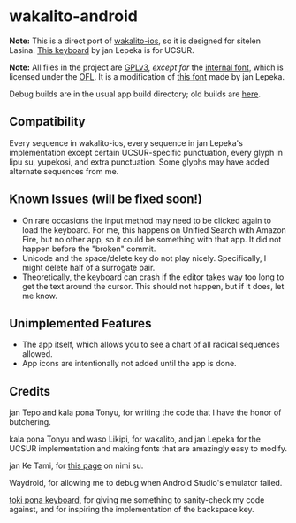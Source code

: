 # wakalito-android

**Note:** This is a direct port of [wakalito-ios](https://github.com/tbodt/wakalito-ios), so it is designed for
sitelen Lasina. [This keyboard](https://keyman.com/keyboards/sp_wakalito_ucsur) by jan Lepeka is for UCSUR.

**Note:** All files in the project are [GPLv3](./LICENSE), *except for* the [internal font](./app/src/main/res/font/compose_glyph_font.ttf), which is licensed under the [OFL](./OFL.txt).
It is a modification of [this font](https://www.kreativekorp.com/software/fonts/fairfaxponahd/) made by jan Lepeka. 

Debug builds are in the usual app build directory; old builds are [here](https://mathmaster13.github.io/wakalito-android).

## Compatibility
Every sequence in wakalito-ios, every sequence in jan Lepeka's implementation except certain UCSUR-specific punctuation, every glyph in lipu su, yupekosi, and extra punctuation. Some glyphs may have added alternate sequences from me.

## Known Issues (will be fixed soon!)
- On rare occasions the input method may need to be clicked again to load the keyboard. For me, this happens on Unified Search with Amazon Fire, but no other app, so it could be something with that app. It did not happen before the "broken" commit.
- Unicode and the space/delete key do not play nicely. Specifically, I might delete half of a surrogate pair.
- Theoretically, the keyboard can crash if the editor takes way too long to get
the text around the cursor. This should not happen, but if it does, let me know.

## Unimplemented Features
- The app itself, which allows you to see a chart of all radical sequences allowed.
- App icons are intentionally not added until the app is done.

## Credits

jan Tepo and kala pona Tonyu, for writing the code that I have the honor of butchering.

kala pona Tonyu and waso Likipi, for wakalito, and jan Lepeka for the UCSUR implementation and making fonts that are amazingly easy to modify.

jan Ke Tami, for [this page](https://sona.pona.la/wiki/User:Jan_Ke_Tami/Oz_words) on nimi su.

Waydroid, for allowing me to debug when Android Studio's emulator failed.

[toki pona keyboard](https://github.com/timeopochin/tokiponakeyboard), for giving me something to
sanity-check my code against, and for inspiring the implementation of the backspace key.
